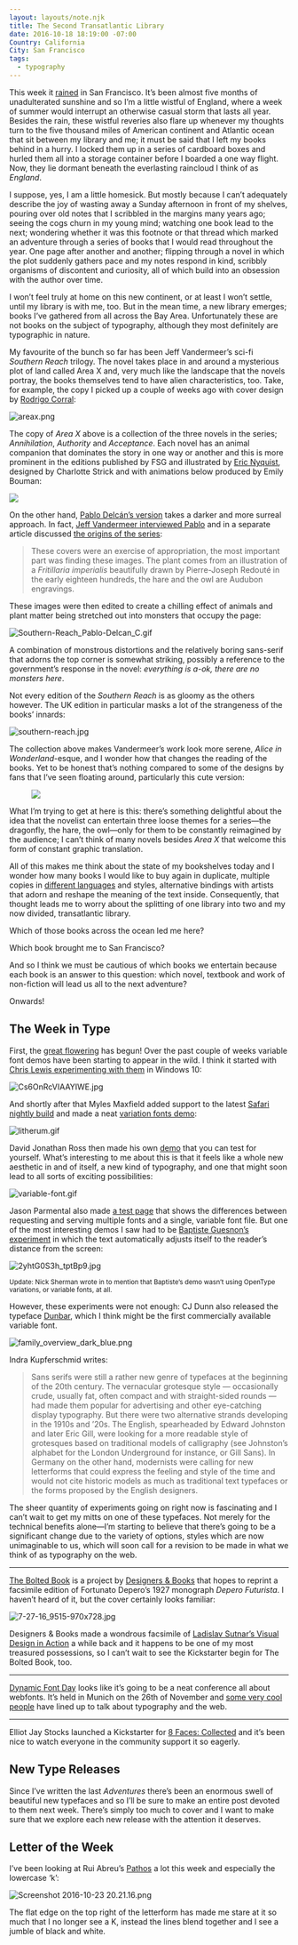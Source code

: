```yaml
---
layout: layouts/note.njk
title: The Second Transatlantic Library
date: 2016-10-18 18:19:00 -07:00
Country: California
City: San Francisco
tags:
  - typography
---
```


<p>This week it <a href="https://twitter.com/vruba/status/786964172428816384">rained</a> in San Francisco. It’s been almost five months of unadulterated sunshine and so I’m a little wistful of England, where a week of summer would interrupt an otherwise casual storm that lasts all year. Besides the rain, these wistful reveries also flare up whenever my thoughts turn to the five thousand miles of American continent and Atlantic ocean that sit between my library and me; it must be said that I left my books behind in a hurry. I locked them up in a series of cardboard boxes and hurled them all into a storage container before I boarded a one way flight. Now, they lie dormant beneath the everlasting raincloud I think of as <em>England</em>.</p>

<p>I suppose, yes, I am a little homesick. But mostly because I can’t adequately describe the joy of wasting away a Sunday afternoon in front of my shelves, pouring over old notes that I scribbled in the margins many years ago; seeing the cogs churn in my young mind; watching one book lead to the next; wondering whether it was this footnote or that thread which marked an adventure through a series of books that I would read throughout the year. One page after another and another; flipping through a novel in which the plot suddenly gathers pace and my notes respond in kind, scribbly organisms of discontent and curiosity, all of which build into an obsession with the author over time.</p>

<p>I won’t feel truly at home on this new continent, or at least I won’t settle, until my library is with me, too. But in the mean time, a new library emerges; books I’ve gathered from all across the Bay Area. Unfortunately these are not books on the subject of typography, although they most definitely are typographic in nature.</p>

My favourite of the bunch so far has been Jeff Vandermeer’s sci-fi _Southern Reach_ trilogy. The novel takes place in and around a mysterious plot of land called Area X and, very much like the landscape that the novels portray, the books themselves tend to have alien characteristics, too. Take, for example, the copy I picked up a couple of weeks ago with cover design by [Rodrigo Corral](http://www.jeffvandermeer.com/2015/01/21/rodrigo-corrals-cover-area-x-hardcover/):

![areax.png](/images/areax.png)

The copy of _Area X_ above is a collection of the three novels in the series; _Annihilation_, _Authority_ and _Acceptance_. Each novel has an animal companion that dominates the story in one way or another and this is more prominent in the editions published by FSG and illustrated by [Eric Nyquist](http://www.jeffvandermeer.com/2014/05/02/eric-nyquist-and-the-southern-reach-series/), designed by Charlotte Strick and with animations below produced by Emily Bouman:

<img src="/images/southern-reach.webp" onerror="this.onerror=null; this.src='/uploads/southern-reach.gif'"/>

On the other hand, [Pablo Delcán’s version](http://delcan.co/case-studies/southern-reach-3/) takes a darker and more surreal approach. In fact, [Jeff Vandermeer interviewed Pablo](http://www.fsgworkinprogress.com/2014/06/foreign-editions-the-southern-reach-trilogy) and in a separate article discussed [the origins of the series](http://www.theatlantic.com/entertainment/archive/2015/01/from-annihilation-to-acceptance-a-writers-surreal-journey/384884/):

> These covers were an exercise of appropriation, the most important part was finding these images. The plant comes from an illustration of a _Fritillaria imperialis_ beautifully drawn by Pierre-Joseph Redouté in the early eighteen hundreds, the hare and the owl are Audubon engravings.

These images were then edited to create a chilling effect of animals and plant matter being stretched out into monsters that occupy the page:

![Southern-Reach_Pablo-Delcan_C.gif](/uploads/Southern-Reach_Pablo-Delcan_C.gif)

A combination of monstrous distortions and the relatively boring sans-serif that adorns the top corner is somewhat striking, possibly a reference to the government’s response in the novel: _everything is a-ok, there are no monsters here_.

Not every edition of the _Southern Reach_ is as gloomy as the others however. The UK edition in particular masks a lot of the strangeness of the books’ innards:

![southern-reach.jpg](/uploads/southern-reach.jpg)

The collection above makes Vandermeer’s work look more serene, _Alice in Wonderland_-esque, and I wonder how that changes the reading of the books. Yet to be honest that’s nothing compared to some of the designs by fans that I’ve seen floating around, particularly this cute version:

<figure>
  <img src='/uploads/1f4cd7001.jpg' />
</figure>

What I’m trying to get at here is this: there’s something delightful about the idea that the novelist can entertain three loose themes for a series—the dragonfly, the hare, the owl—only for them to be constantly reimagined by the audience; I can’t think of many novels besides _Area X_ that welcome this form of constant graphic translation.

All of this makes me think about the state of my bookshelves today and I wonder how many books I would like to buy again in duplicate, multiple copies in [different languages](https://www.youtube.com/watch?v=UdbOhvjIJxI) and styles, alternative bindings with artists that adorn and reshape the meaning of the text inside. Consequently, that thought leads me to worry about the splitting of one library into two and my now divided, transatlantic library.

Which of those books across the ocean led me here?

Which book brought me to San Francisco?

And so I think we must be cautious of which books we entertain because each book is an answer to this question: which novel, textbook and work of non-fiction will lead us all to the next adventure?

Onwards!

## The Week in Type

First, the [great flowering](https://www.robinrendle.com/adventures/a-great-flowering/) has begun! Over the past couple of weeks variable font demos have been starting to appear in the wild. I think it started with [Chris Lewis experimenting with them](https://twitter.com/chrissam42/status/778716592049795075) in Windows 10:

![Cs6OnRcVIAAYIWE.jpg](/uploads/Cs6OnRcVIAAYIWE.jpg)

And shortly after that Myles Maxfield added support to the latest [Safari nightly build](https://webkit.org/nightly/) and made a neat [variation fonts demo](http://litherum.blogspot.com/2016/09/variation-fonts-demo.html):

![litherum.gif](/uploads/litherum.gif)

David Jonathan Ross then made his own [demo](http://stuff.djr.com/variable-demo/) that you can test for yourself. What’s interesting to me about this is that it feels like a whole new aesthetic in and of itself, a new kind of typography, and one that might soon lead to all sorts of exciting possibilities:

![variable-font.gif](/uploads/variable-font.gif)

Jason Parmental also made [a test page](http://rwt.io/rwt-variablefonts/html/varfonts.html) that shows the differences between requesting and serving multiple fonts and a single, variable font file. But one of the most interesting demos I saw had to be [Baptiste Guesnon’s experiment](https://twitter.com/Ba_Gsn/status/786544405310210049) in which the text automatically adjusts itself to the reader’s distance from the screen:

![2yhtG0S3h_tptBp9.jpg](/uploads/2yhtG0S3h_tptBp9.jpg)

<small>Update: Nick Sherman wrote in to mention that Baptiste’s demo wasn’t using OpenType variations, or variable fonts, at all.</small>

However, these experiments were not enough: CJ Dunn also released the typeface [Dunbar](http://cjtype.com/dunbar/), which I think might be the first commercially available variable font.

![family_overview_dark_blue.png](/uploads/family_overview_dark_blue.png)

Indra Kupferschmid writes:

> Sans serifs were still a rather new genre of typefaces at the beginning of the 20th century. The vernacular grotesque style — occasionally crude, usually fat, often compact and with straight-sided rounds — had made them popular for advertising and other eye-catching display typography. But there were two alternative strands developing in the 1910s and ’20s. The English, spearheaded by Edward Johnston and later Eric Gill, were looking for a more readable style of grotesques based on traditional models of calligraphy (see Johnston’s alphabet for the London Underground for instance, or Gill Sans). In Germany on the other hand, modernists were calling for new letterforms that could express the feeling and style of the time and would not cite historic models as much as traditional text typefaces or the forms proposed by the English designers.

The sheer quantity of experiments going on right now is fascinating and I can’t wait to get my mitts on one of these typefaces. Not merely for the technical benefits alone—I’m starting to believe that there’s going to be a significant change due to the variety of options, styles which are now unimaginable to us, which will soon call for a revision to be made in what we think of as typography on the web.

---

[The Bolted Book](http://www.boltedbook.com/) is a project by [Designers & Books](http://www.designersandbooks.com/) that hopes to reprint a facsimile edition of Fortunato Depero’s 1927 monograph _Depero Futurista_. I haven’t heard of it, but the cover certainly looks familiar:

![7-27-16_9515-970x728.jpg](/uploads/7-27-16_9515-970x728.jpg)

Designers & Books made a wondrous facsimile of [Ladislav Sutnar’s Visual Design in Action](https://www.kickstarter.com/projects/1204158310/ladislav-sutnar-visual-design-in-action-facsimile) a while back and it happens to be one of my most treasured possessions, so I can’t wait to see the Kickstarter begin for The Bolted Book, too.

---

[Dynamic Font Day](http://2016.dynfntdy.com/) looks like it’s going to be a neat conference all about webfonts. It’s held in Munich on the 26th of November and [some very cool people](http://2016.dynfntdy.com/en/speakers) have lined up to talk about typography and the web.

---

Elliot Jay Stocks launched a Kickstarter for [8 Faces: Collected](https://www.kickstarter.com/projects/elliotjaystocks/8-faces-collected) and it’s been nice to watch everyone in the community support it so eagerly.

## New Type Releases

Since I’ve written the last _Adventures_ there’s been an enormous swell of beautiful new typefaces and so I’ll be sure to make an entire post devoted to them next week. There’s simply too much to cover and I want to make sure that we explore each new release with the attention it deserves.

## Letter of the Week

I’ve been looking at Rui Abreu’s [Pathos](http://r-typography.com/12_pathos/) a lot this week and especially the lowercase ‘k’:

![Screenshot 2016-10-23 20.21.16.png](/uploads/Screenshot%202016-10-23%2020.21.16.png)

The flat edge on the top right of the letterform has made me stare at it so much that I no longer see a K, instead the lines blend together and I see a jumble of black and white.
